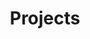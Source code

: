 ---
title: Projects
layout: collection
permalink: /projects/
collection: projects
entries_layout: grid
author_profile: false
classes: wide
---